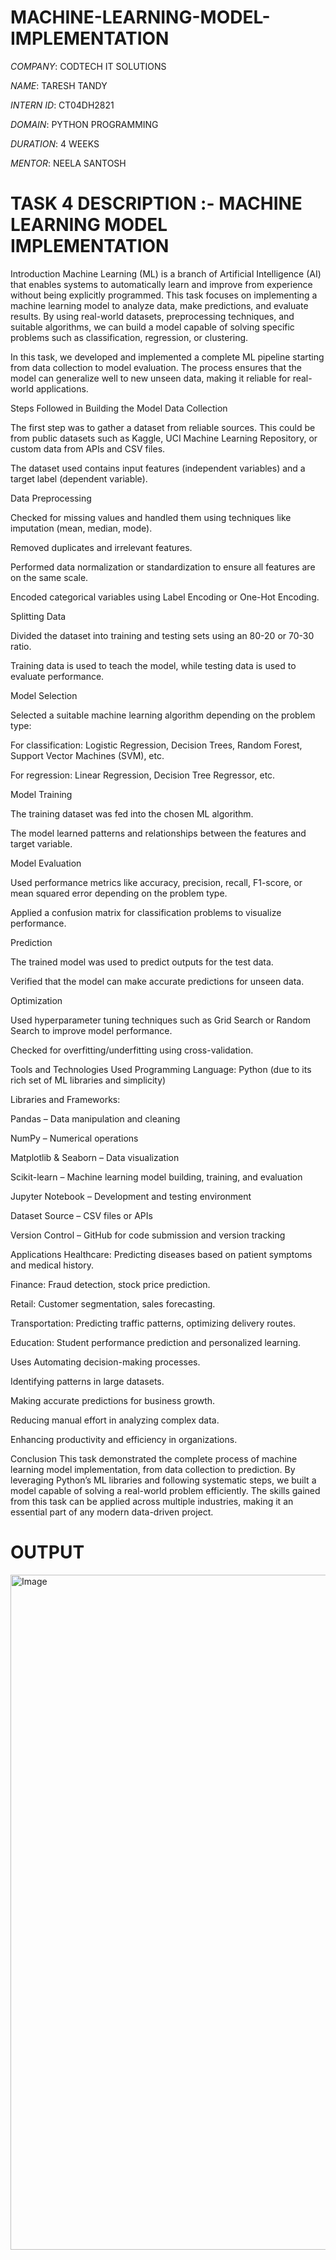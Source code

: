 # MACHINE-LEARNING-MODEL-IMPLEMENTATION

*COMPANY*: CODTECH IT SOLUTIONS

*NAME*: TARESH TANDY

*INTERN ID*: CT04DH2821

*DOMAIN*: PYTHON PROGRAMMING

*DURATION*: 4 WEEKS

*MENTOR*: NEELA SANTOSH

# TASK 4 DESCRIPTION :- MACHINE LEARNING MODEL IMPLEMENTATION #

Introduction
Machine Learning (ML) is a branch of Artificial Intelligence (AI) that enables systems to automatically learn and improve from experience without being explicitly programmed. This task focuses on implementing a machine learning model to analyze data, make predictions, and evaluate results. By using real-world datasets, preprocessing techniques, and suitable algorithms, we can build a model capable of solving specific problems such as classification, regression, or clustering.

In this task, we developed and implemented a complete ML pipeline starting from data collection to model evaluation. The process ensures that the model can generalize well to new unseen data, making it reliable for real-world applications.

Steps Followed in Building the Model
Data Collection

The first step was to gather a dataset from reliable sources. This could be from public datasets such as Kaggle, UCI Machine Learning Repository, or custom data from APIs and CSV files.

The dataset used contains input features (independent variables) and a target label (dependent variable).

Data Preprocessing

Checked for missing values and handled them using techniques like imputation (mean, median, mode).

Removed duplicates and irrelevant features.

Performed data normalization or standardization to ensure all features are on the same scale.

Encoded categorical variables using Label Encoding or One-Hot Encoding.

Splitting Data

Divided the dataset into training and testing sets using an 80-20 or 70-30 ratio.

Training data is used to teach the model, while testing data is used to evaluate performance.

Model Selection

Selected a suitable machine learning algorithm depending on the problem type:

For classification: Logistic Regression, Decision Trees, Random Forest, Support Vector Machines (SVM), etc.

For regression: Linear Regression, Decision Tree Regressor, etc.

Model Training

The training dataset was fed into the chosen ML algorithm.

The model learned patterns and relationships between the features and target variable.

Model Evaluation

Used performance metrics like accuracy, precision, recall, F1-score, or mean squared error depending on the problem type.

Applied a confusion matrix for classification problems to visualize performance.

Prediction

The trained model was used to predict outputs for the test data.

Verified that the model can make accurate predictions for unseen data.

Optimization

Used hyperparameter tuning techniques such as Grid Search or Random Search to improve model performance.

Checked for overfitting/underfitting using cross-validation.

Tools and Technologies Used
Programming Language: Python (due to its rich set of ML libraries and simplicity)

Libraries and Frameworks:

Pandas – Data manipulation and cleaning

NumPy – Numerical operations

Matplotlib & Seaborn – Data visualization

Scikit-learn – Machine learning model building, training, and evaluation

Jupyter Notebook – Development and testing environment

Dataset Source – CSV files or APIs

Version Control – GitHub for code submission and version tracking

Applications
Healthcare: Predicting diseases based on patient symptoms and medical history.

Finance: Fraud detection, stock price prediction.

Retail: Customer segmentation, sales forecasting.

Transportation: Predicting traffic patterns, optimizing delivery routes.

Education: Student performance prediction and personalized learning.

Uses
Automating decision-making processes.

Identifying patterns in large datasets.

Making accurate predictions for business growth.

Reducing manual effort in analyzing complex data.

Enhancing productivity and efficiency in organizations.

Conclusion
This task demonstrated the complete process of machine learning model implementation, from data collection to prediction. By leveraging Python’s ML libraries and following systematic steps, we built a model capable of solving a real-world problem efficiently. The skills gained from this task can be applied across multiple industries, making it an essential part of any modern data-driven project.

# OUTPUT #

<img width="1920" height="1080" alt="Image" src="https://github.com/user-attachments/assets/c9598ddc-e8d0-4b25-9839-8cd0a680a4ea" />
